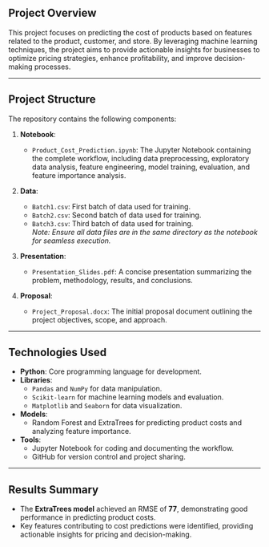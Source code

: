 ## **Project Overview**  
This project focuses on predicting the cost of products based on features related to the product, customer, and store. By leveraging machine learning techniques, the project aims to provide actionable insights for businesses to optimize pricing strategies, enhance profitability, and improve decision-making processes.  

---

## **Project Structure**  

The repository contains the following components:  

1. **Notebook**:  
   - `Product_Cost_Prediction.ipynb`: The Jupyter Notebook containing the complete workflow, including data preprocessing, exploratory data analysis, feature engineering, model training, evaluation, and feature importance analysis.  

2. **Data**:  
   - `Batch1.csv`: First batch of data used for training.  
   - `Batch2.csv`: Second batch of data used for training.  
   - `Batch3.csv`: Third batch of data used for training.  
   *Note: Ensure all data files are in the same directory as the notebook for seamless execution.*  

3. **Presentation**:  
   - `Presentation_Slides.pdf`: A concise presentation summarizing the problem, methodology, results, and conclusions.  

4. **Proposal**:  
   - `Project_Proposal.docx`: The initial proposal document outlining the project objectives, scope, and approach.  

---

## **Technologies Used**  
- **Python**: Core programming language for development.  
- **Libraries**:  
  - `Pandas` and `NumPy` for data manipulation.  
  - `Scikit-learn` for machine learning models and evaluation.  
  - `Matplotlib` and `Seaborn` for data visualization.  
- **Models**:  
  - Random Forest and ExtraTrees for predicting product costs and analyzing feature importance.  
- **Tools**:  
  - Jupyter Notebook for coding and documenting the workflow.  
  - GitHub for version control and project sharing.  

---

## **Results Summary**  
- The **ExtraTrees model** achieved an RMSE of **77**, demonstrating good performance in predicting product costs.  
- Key features contributing to cost predictions were identified, providing actionable insights for pricing and decision-making.  
